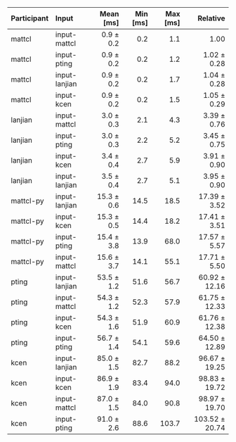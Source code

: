 | Participant | Input | Mean [ms] | Min [ms] | Max [ms] | Relative |
|:---|:---|---:|---:|---:|---:|
| mattcl | input-mattcl | 0.9 ± 0.2 | 0.2 | 1.1 | 1.00 |
| mattcl | input-pting | 0.9 ± 0.2 | 0.2 | 1.2 | 1.02 ± 0.28 |
| mattcl | input-lanjian | 0.9 ± 0.2 | 0.2 | 1.7 | 1.04 ± 0.28 |
| mattcl | input-kcen | 0.9 ± 0.2 | 0.2 | 1.5 | 1.05 ± 0.29 |
| lanjian | input-mattcl | 3.0 ± 0.3 | 2.1 | 4.3 | 3.39 ± 0.76 |
| lanjian | input-pting | 3.0 ± 0.3 | 2.2 | 5.2 | 3.45 ± 0.75 |
| lanjian | input-kcen | 3.4 ± 0.4 | 2.7 | 5.9 | 3.91 ± 0.90 |
| lanjian | input-lanjian | 3.5 ± 0.4 | 2.7 | 5.1 | 3.95 ± 0.90 |
| mattcl-py | input-lanjian | 15.3 ± 0.6 | 14.5 | 18.5 | 17.39 ± 3.52 |
| mattcl-py | input-kcen | 15.3 ± 0.5 | 14.4 | 18.2 | 17.41 ± 3.51 |
| mattcl-py | input-pting | 15.4 ± 3.8 | 13.9 | 68.0 | 17.57 ± 5.57 |
| mattcl-py | input-mattcl | 15.6 ± 3.7 | 14.1 | 55.1 | 17.71 ± 5.50 |
| pting | input-lanjian | 53.5 ± 1.2 | 51.6 | 56.7 | 60.92 ± 12.16 |
| pting | input-mattcl | 54.3 ± 1.2 | 52.3 | 57.9 | 61.75 ± 12.33 |
| pting | input-kcen | 54.3 ± 1.6 | 51.9 | 60.9 | 61.76 ± 12.38 |
| pting | input-pting | 56.7 ± 1.4 | 54.1 | 59.6 | 64.50 ± 12.89 |
| kcen | input-lanjian | 85.0 ± 1.5 | 82.7 | 88.2 | 96.67 ± 19.25 |
| kcen | input-kcen | 86.9 ± 1.9 | 83.4 | 94.0 | 98.83 ± 19.72 |
| kcen | input-mattcl | 87.0 ± 1.5 | 84.0 | 90.8 | 98.97 ± 19.70 |
| kcen | input-pting | 91.0 ± 2.6 | 88.6 | 103.7 | 103.52 ± 20.74 |

